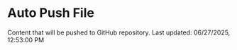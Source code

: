 # Auto Push File

Content that will be pushed to GitHub repository.
Last updated: 06/27/2025, 12:53:00 PM